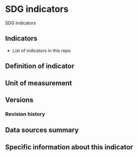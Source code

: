 # SDG indicators

SDG indicators

## Indicators

- List of indicators in this repo

## Definition of indicator


## Unit of measurement


## Versions


### Revision history


## Data sources summary


## Specific information about this indicator

